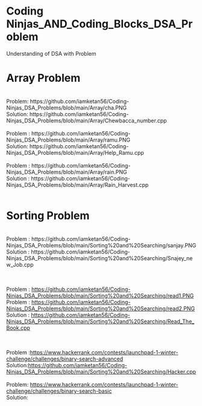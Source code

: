 # Coding Ninjas_AND_Coding_Blocks_DSA_Problem
 Understanding of DSA with Problem
<h1>Array Problem</h1><br>
Problem: https://github.com/iamketan56/Coding-Ninjas_DSA_Problems/blob/main/Array/cha.PNG
<br>
Solution: https://github.com/iamketan56/Coding-Ninjas_DSA_Problems/blob/main/Array/Chewbacca_number.cpp
<br>
<br>
Problem : https://github.com/iamketan56/Coding-Ninjas_DSA_Problems/blob/main/Array/ramu.PNG<br>
Solution: https://github.com/iamketan56/Coding-Ninjas_DSA_Problems/blob/main/Array/Help_Ramu.cpp
<br><br>
Problem : https://github.com/iamketan56/Coding-Ninjas_DSA_Problems/blob/main/Array/rain.PNG<br>
Solution : https://github.com/iamketan56/Coding-Ninjas_DSA_Problems/blob/main/Array/Rain_Harvest.cpp
<br><br>
<h1>Sorting Problem</h1><br>
Problem : https://github.com/iamketan56/Coding-Ninjas_DSA_Problems/blob/main/Sorting%20and%20Searching/sanjay.PNG<br>
Solution : https://github.com/iamketan56/Coding-Ninjas_DSA_Problems/blob/main/Sorting%20and%20Searching/Snajey_new_Job.cpp<br>
<br><br>

Problem : https://github.com/iamketan56/Coding-Ninjas_DSA_Problems/blob/main/Sorting%20and%20Searching/read1.PNG<br>
Problem : https://github.com/iamketan56/Coding-Ninjas_DSA_Problems/blob/main/Sorting%20and%20Searching/read2.PNG<br>
Solution : https://github.com/iamketan56/Coding-Ninjas_DSA_Problems/blob/main/Sorting%20and%20Searching/Read_The_Book.cpp<br>

<br><br>
Problem :https://www.hackerrank.com/contests/launchpad-1-winter-challenge/challenges/binary-search-advanced <br>
Solution:https://github.com/iamketan56/Coding-Ninjas_DSA_Problems/blob/main/Sorting%20and%20Searching/Hacker.cpp
<br><br>
Problem: https://www.hackerrank.com/contests/launchpad-1-winter-challenge/challenges/binary-search-basic <br>
Solution:
